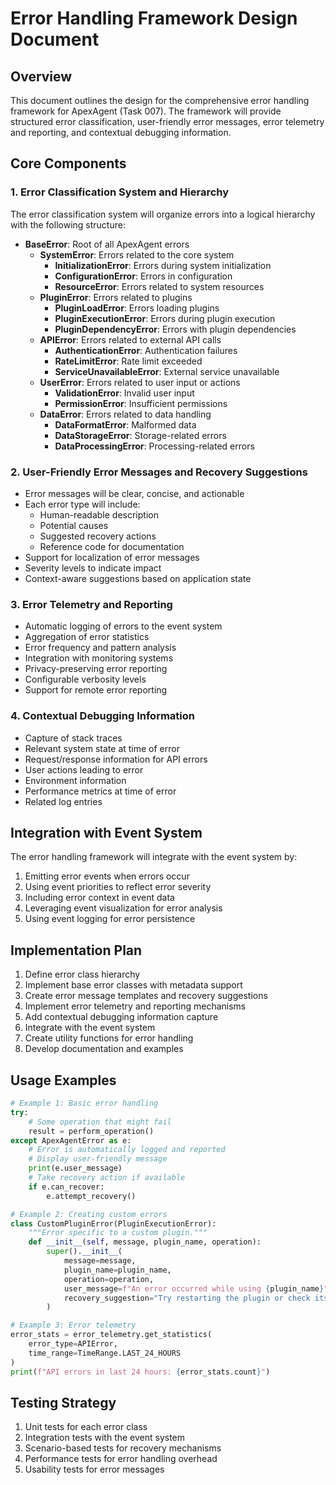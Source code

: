 # Error Handling Framework Design Document

## Overview

This document outlines the design for the comprehensive error handling framework for ApexAgent (Task 007). The framework will provide structured error classification, user-friendly error messages, error telemetry and reporting, and contextual debugging information.

## Core Components

### 1. Error Classification System and Hierarchy

The error classification system will organize errors into a logical hierarchy with the following structure:

- **BaseError**: Root of all ApexAgent errors
  - **SystemError**: Errors related to the core system
    - **InitializationError**: Errors during system initialization
    - **ConfigurationError**: Errors in configuration
    - **ResourceError**: Errors related to system resources
  - **PluginError**: Errors related to plugins
    - **PluginLoadError**: Errors loading plugins
    - **PluginExecutionError**: Errors during plugin execution
    - **PluginDependencyError**: Errors with plugin dependencies
  - **APIError**: Errors related to external API calls
    - **AuthenticationError**: Authentication failures
    - **RateLimitError**: Rate limit exceeded
    - **ServiceUnavailableError**: External service unavailable
  - **UserError**: Errors related to user input or actions
    - **ValidationError**: Invalid user input
    - **PermissionError**: Insufficient permissions
  - **DataError**: Errors related to data handling
    - **DataFormatError**: Malformed data
    - **DataStorageError**: Storage-related errors
    - **DataProcessingError**: Processing-related errors

### 2. User-Friendly Error Messages and Recovery Suggestions

- Error messages will be clear, concise, and actionable
- Each error type will include:
  - Human-readable description
  - Potential causes
  - Suggested recovery actions
  - Reference code for documentation
- Support for localization of error messages
- Severity levels to indicate impact
- Context-aware suggestions based on application state

### 3. Error Telemetry and Reporting

- Automatic logging of errors to the event system
- Aggregation of error statistics
- Error frequency and pattern analysis
- Integration with monitoring systems
- Privacy-preserving error reporting
- Configurable verbosity levels
- Support for remote error reporting

### 4. Contextual Debugging Information

- Capture of stack traces
- Relevant system state at time of error
- Request/response information for API errors
- User actions leading to error
- Environment information
- Performance metrics at time of error
- Related log entries

## Integration with Event System

The error handling framework will integrate with the event system by:

1. Emitting error events when errors occur
2. Using event priorities to reflect error severity
3. Including error context in event data
4. Leveraging event visualization for error analysis
5. Using event logging for error persistence

## Implementation Plan

1. Define error class hierarchy
2. Implement base error classes with metadata support
3. Create error message templates and recovery suggestions
4. Implement error telemetry and reporting mechanisms
5. Add contextual debugging information capture
6. Integrate with the event system
7. Create utility functions for error handling
8. Develop documentation and examples

## Usage Examples

```python
# Example 1: Basic error handling
try:
    # Some operation that might fail
    result = perform_operation()
except ApexAgentError as e:
    # Error is automatically logged and reported
    # Display user-friendly message
    print(e.user_message)
    # Take recovery action if available
    if e.can_recover:
        e.attempt_recovery()

# Example 2: Creating custom errors
class CustomPluginError(PluginExecutionError):
    """Error specific to a custom plugin."""
    def __init__(self, message, plugin_name, operation):
        super().__init__(
            message=message,
            plugin_name=plugin_name,
            operation=operation,
            user_message=f"An error occurred while using {plugin_name}",
            recovery_suggestion="Try restarting the plugin or check its configuration"
        )

# Example 3: Error telemetry
error_stats = error_telemetry.get_statistics(
    error_type=APIError,
    time_range=TimeRange.LAST_24_HOURS
)
print(f"API errors in last 24 hours: {error_stats.count}")
```

## Testing Strategy

1. Unit tests for each error class
2. Integration tests with the event system
3. Scenario-based tests for recovery mechanisms
4. Performance tests for error handling overhead
5. Usability tests for error messages
